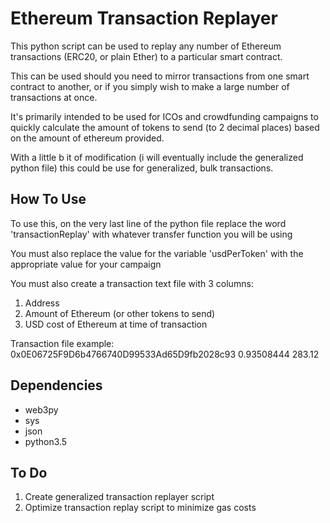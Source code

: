 # Ethereum Transaction Replayer

This python script can be used to replay any number of Ethereum transactions (ERC20, or plain Ether) to a particular smart contract.   

This can be used should you need to mirror transactions from one smart contract to another, or if you simply wish to make a large number of transactions at once.

It's primarily intended to be used for ICOs and crowdfunding campaigns to quickly calculate the amount of tokens to send (to 2 decimal places) based on the amount of ethereum provided.

With a little b it of modification (i will eventually include the generalized python file) this could be use for generalized, bulk transactions.

## How To Use

To use this, on the very last line of the python file replace the word 'transactionReplay' with whatever transfer function you will be using

You must also replace the value for the variable 'usdPerToken' with the appropriate value for your campaign

You must also create a transaction text file with 3 columns:
1) Address
2) Amount of Ethereum (or other tokens to send)
3) USD cost of Ethereum at time of transaction

Transaction file example:
0x0E06725F9D6b4766740D99533Ad65D9fb2028c93 0.93508444 283.12

## Dependencies
* web3py
* sys
* json
* python3.5

## To Do
1) Create generalized transaction replayer script
2) Optimize transaction replay script to minimize gas costs